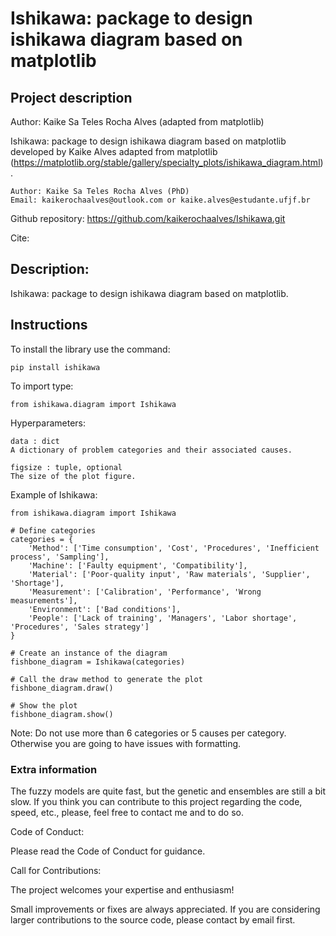# Ishikawa: package to design ishikawa diagram based on matplotlib

## Project description

Author: Kaike Sa Teles Rocha Alves (adapted from matplotlib)

Ishikawa: package to design ishikawa diagram based on matplotlib developed by Kaike Alves adapted from matplotlib (https://matplotlib.org/stable/gallery/specialty_plots/ishikawa_diagram.html). 

    Author: Kaike Sa Teles Rocha Alves (PhD)
    Email: kaikerochaalves@outlook.com or kaike.alves@estudante.ufjf.br


Github repository: https://github.com/kaikerochaalves/Ishikawa.git

Cite:

## Description:

Ishikawa: package to design ishikawa diagram based on matplotlib.

## Instructions

To install the library use the command: 

    pip install ishikawa

To import type:

    from ishikawa.diagram import Ishikawa

Hyperparameters:

    data : dict
    A dictionary of problem categories and their associated causes.

    figsize : tuple, optional
    The size of the plot figure.

Example of Ishikawa:

    from ishikawa.diagram import Ishikawa

    # Define categories
    categories = {
        'Method': ['Time consumption', 'Cost', 'Procedures', 'Inefficient process', 'Sampling'],
        'Machine': ['Faulty equipment', 'Compatibility'],
        'Material': ['Poor-quality input', 'Raw materials', 'Supplier', 'Shortage'],
        'Measurement': ['Calibration', 'Performance', 'Wrong measurements'],
        'Environment': ['Bad conditions'],
        'People': ['Lack of training', 'Managers', 'Labor shortage', 'Procedures', 'Sales strategy']
    }

    # Create an instance of the diagram
    fishbone_diagram = Ishikawa(categories)
    
    # Call the draw method to generate the plot
    fishbone_diagram.draw()

    # Show the plot
    fishbone_diagram.show()

Note: Do not use more than 6 categories or 5 causes per category. Otherwise you are going to have issues with formatting.

### Extra information

The fuzzy models are quite fast, but the genetic and ensembles are still a bit slow. If you think you can contribute to this project regarding the code, speed, etc., please, feel free to contact me and to do so.

Code of Conduct:

Please read the Code of Conduct for guidance.

Call for Contributions:

The project welcomes your expertise and enthusiasm!

Small improvements or fixes are always appreciated. If you are considering larger contributions to the source code, please contact by email first.